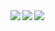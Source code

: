 <a href='https://github.com/Yoonsik-Shin'>
    <img align='center' src='https://github-readme-stats.vercel.app/api?username=Yoonsik-Shin&show_icons=true&theme=radical'/>
</a>

<a href='https://github.com/Yoonsik-Shin/TIL'>
    <img align='left' src='https://github-readme-stats.vercel.app/api/pin/?username=Yoonsik-Shin&repo=TIL&show_icons=true&theme=radical'/>
</a>

<a href='https://github.com/Yoonsik-Shin'>
    <img align='left' src='https://github-readme-stats.vercel.app/api/top-langs/?username=Yoonsik-Shin&show_icons=true&theme=radical'/>
</a>